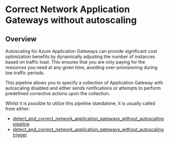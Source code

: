 # Correct Network Application Gateways without autoscaling

## Overview

Autoscaling for Azure Application Gateways can provide significant cost optimization benefits by dynamically adjusting the number of instances based on traffic load. This ensures that you are only paying for the resources you need at any given time, avoiding over-provisioning during low traffic periods.

This pipeline allows you to specify a collection of Application Gateway with autoscaling disabled and either sends notifications or attempts to perform predefined corrective actions upon the collection.

Whilst it is possible to utilize this pipeline standalone, it is usually called from either:

- [detect_and_correct_network_application_gateways_without_autoscaling pipeline](https://hub.flowpipe.io/mods/turbot/azure_thrifty/pipelines/azure_thrifty.pipeline.detect_and_correct_network_application_gateways_without_autoscaling)
- [detect_and_correct_network_application_gateways_without_autoscaling trigger](https://hub.flowpipe.io/mods/turbot/azure_thrifty/triggers/azure_thrifty.trigger.query.detect_and_correct_network_application_gateways_without_autoscaling)